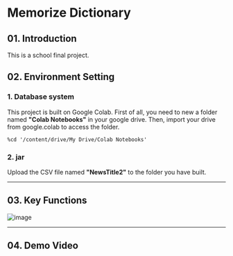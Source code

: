 # Memorize Dictionary


## 01. Introduction
This is a school final project.
## 02. Environment Setting
### 1. Database system
This project is built on Google Colab. First of all, you need to new a folder named **"Colab Notebooks"** in your google drive. Then, import your drive from google.colab to access the folder.
```
%cd '/content/drive/My Drive/Colab Notebooks'
```
### 2. jar
Upload the CSV file named **"NewsTitle2"** to the folder you have built.
***
## 03. Key Functions
![image](https://raw.githubusercontent.com/Wei-Hsi/template/main/all%20project%20layout/java%20app/main%20page.pngwidth="50%"?token=ARU42BQOBWNDS5QKDYFCAULBPWXSA)
***
## 04. Demo Video


